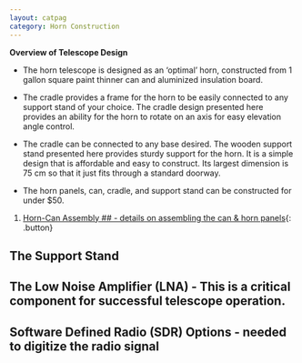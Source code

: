```yaml
---
layout: catpag
category: Horn Construction
---
```


**Overview of Telescope Design** 

*  The horn telescope is designed as an ‘optimal’ horn, constructed from 1 gallon square paint thinner can and aluminized insulation board.

* The cradle provides a frame for the horn to be easily connected to any support stand of your choice. The cradle design presented here provides an ability for the horn to rotate on an axis for easy elevation angle control.

* The cradle can be connected to any base desired. The wooden support stand presented here provides sturdy support for the horn. It is a simple design that is affordable and easy to construct. Its largest dimension is 75 cm so that it just fits through a standard doorway.

* The horn panels, can, cradle, and support stand can be constructed for under $50.

1. [Horn-Can Assembly ## - details on assembling the can & horn panels](https://wvurail.org//dspira-lessons/Horn_can){: .button}

## The Support Stand

## The Low Noise Amplifier (LNA) - This is a critical component for successful telescope operation.

## Software Defined Radio (SDR) Options - needed to digitize the radio signal

